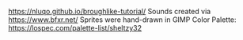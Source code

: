 https://nluqo.github.io/broughlike-tutorial/
Sounds created via https://www.bfxr.net/
Sprites were hand-drawn in GIMP
Color Palette: https://lospec.com/palette-list/sheltzy32